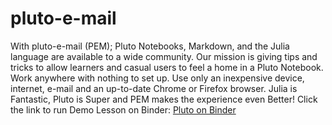 # pluto-e-mail
With pluto-e-mail (PEM); Pluto Notebooks, Markdown, and
the Julia language are available to a wide community.
Our mission is giving tips and tricks to allow learners
and casual users to feel a home in a Pluto Notebook.
Work anywhere with nothing to set up.  Use only an
inexpensive device, internet, e-mail and an up-to-date
Chrome or Firefox browser.  Julia is Fantastic, Pluto
is Super and PEM makes the experience even Better!
Click the link to run Demo Lesson on Binder:
[Pluto on Binder](https://binder.plutojl.org/open?url=https%253A%252F%252Fgithub.com%252Fparadocs%252Fpluto-e-mail%252Fblob%252Fmain%252FDemo%252520Lesson.jl%253Fraw%253Dtrue)
 
